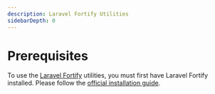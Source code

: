 ```yaml
---
description: Laravel Fortify Utilities
sidebarDepth: 0
---
```


# Prerequisites

To use the [Laravel Fortify](https://laravel.com/docs/11.x/fortify) utilities, you must first have Laravel Fortify installed.
Please follow the [official installation guide](https://laravel.com/docs/11.x/fortify#installation).